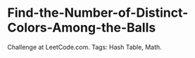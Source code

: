 # Find-the-Number-of-Distinct-Colors-Among-the-Balls
Challenge at LeetCode.com. Tags: Hash Table, Math.

